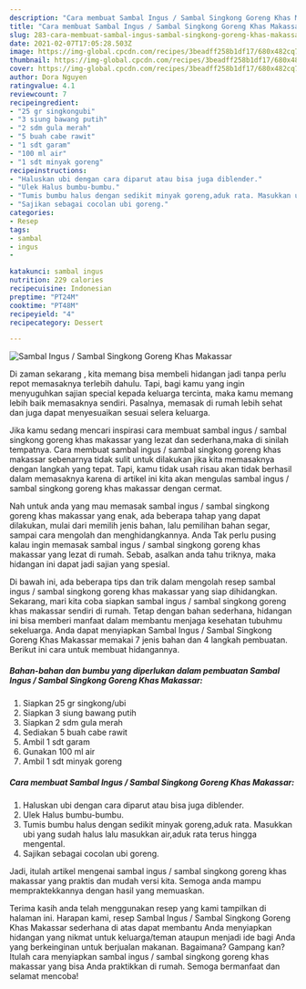 ```yaml
---
description: "Cara membuat Sambal Ingus / Sambal Singkong Goreng Khas Makassar Sederhana dan Mudah Dibuat"
title: "Cara membuat Sambal Ingus / Sambal Singkong Goreng Khas Makassar Sederhana dan Mudah Dibuat"
slug: 283-cara-membuat-sambal-ingus-sambal-singkong-goreng-khas-makassar-sederhana-dan-mudah-dibuat
date: 2021-02-07T17:05:28.503Z
image: https://img-global.cpcdn.com/recipes/3beadff258b1df17/680x482cq70/sambal-ingus-sambal-singkong-goreng-khas-makassar-foto-resep-utama.jpg
thumbnail: https://img-global.cpcdn.com/recipes/3beadff258b1df17/680x482cq70/sambal-ingus-sambal-singkong-goreng-khas-makassar-foto-resep-utama.jpg
cover: https://img-global.cpcdn.com/recipes/3beadff258b1df17/680x482cq70/sambal-ingus-sambal-singkong-goreng-khas-makassar-foto-resep-utama.jpg
author: Dora Nguyen
ratingvalue: 4.1
reviewcount: 7
recipeingredient:
- "25 gr singkongubi"
- "3 siung bawang putih"
- "2 sdm gula merah"
- "5 buah cabe rawit"
- "1 sdt garam"
- "100 ml air"
- "1 sdt minyak goreng"
recipeinstructions:
- "Haluskan ubi dengan cara diparut atau bisa juga diblender."
- "Ulek Halus bumbu-bumbu."
- "Tumis bumbu halus dengan sedikit minyak goreng,aduk rata. Masukkan ubi yang sudah halus lalu masukkan air,aduk rata terus hingga mengental."
- "Sajikan sebagai cocolan ubi goreng."
categories:
- Resep
tags:
- sambal
- ingus
- 

katakunci: sambal ingus  
nutrition: 229 calories
recipecuisine: Indonesian
preptime: "PT24M"
cooktime: "PT48M"
recipeyield: "4"
recipecategory: Dessert

---
```



![Sambal Ingus / Sambal Singkong Goreng Khas Makassar](https://img-global.cpcdn.com/recipes/3beadff258b1df17/680x482cq70/sambal-ingus-sambal-singkong-goreng-khas-makassar-foto-resep-utama.jpg)

Di zaman  sekarang , kita memang bisa membeli hidangan jadi tanpa perlu repot memasaknya terlebih dahulu. Tapi, bagi kamu yang ingin menyuguhkan sajian special kepada keluarga tercinta, maka kamu memang lebih baik memasaknya sendiri. Pasalnya, memasak di rumah lebih sehat dan juga dapat menyesuaikan sesuai selera keluarga.

Jika kamu sedang mencari inspirasi cara membuat sambal ingus / sambal singkong goreng khas makassar yang lezat dan sederhana,maka di sinilah tempatnya. Cara membuat sambal ingus / sambal singkong goreng khas makassar  sebenarnya tidak sulit untuk dilakukan jika kita memasaknya dengan langkah yang tepat. Tapi, kamu tidak usah risau akan tidak berhasil dalam memasaknya 
karena di artikel ini kita akan mengulas sambal ingus / sambal singkong goreng khas makassar dengan cermat.  



Nah untuk anda yang mau memasak sambal ingus / sambal singkong goreng khas makassar yang enak, ada beberapa tahap yang dapat dilakukan, mulai dari memilih jenis bahan, lalu pemilihan bahan segar, sampai cara mengolah dan menghidangkannya. Anda Tak perlu pusing kalau ingin memasak sambal ingus / sambal singkong goreng khas makassar yang lezat di rumah. Sebab, asalkan anda  tahu triknya, maka hidangan ini dapat jadi sajian yang spesial.

Di bawah ini, ada beberapa tips dan trik dalam mengolah resep sambal ingus / sambal singkong goreng khas makassar yang siap dihidangkan. Sekarang, mari kita coba siapkan sambal ingus / sambal singkong goreng khas makassar sendiri di rumah. Tetap dengan bahan sederhana, hidangan ini bisa memberi manfaat dalam membantu menjaga kesehatan tubuhmu sekeluarga. Anda dapat menyiapkan Sambal Ingus / Sambal Singkong Goreng Khas Makassar memakai 7 jenis bahan dan 4 langkah pembuatan. Berikut ini cara untuk membuat hidangannya.

<!--inarticleads1-->

##### Bahan-bahan dan bumbu yang diperlukan dalam pembuatan Sambal Ingus / Sambal Singkong Goreng Khas Makassar:

1. Siapkan 25 gr singkong/ubi
1. Siapkan 3 siung bawang putih
1. Siapkan 2 sdm gula merah
1. Sediakan 5 buah cabe rawit
1. Ambil 1 sdt garam
1. Gunakan 100 ml air
1. Ambil 1 sdt minyak goreng




<!--inarticleads2-->

##### Cara membuat Sambal Ingus / Sambal Singkong Goreng Khas Makassar:

1. Haluskan ubi dengan cara diparut atau bisa juga diblender.
1. Ulek Halus bumbu-bumbu.
1. Tumis bumbu halus dengan sedikit minyak goreng,aduk rata. Masukkan ubi yang sudah halus lalu masukkan air,aduk rata terus hingga mengental.
1. Sajikan sebagai cocolan ubi goreng.




Jadi, itulah artikel mengenai  sambal ingus / sambal singkong goreng khas makassar  yang praktis dan mudah versi kita. Semoga anda mampu mempraktekkannya dengan hasil yang memuaskan. 

Terima kasih anda telah menggunakan resep yang kami tampilkan di halaman ini. Harapan kami, resep  Sambal Ingus / Sambal Singkong Goreng Khas Makassar sederhana di atas dapat membantu Anda menyiapkan hidangan yang nikmat untuk keluarga/teman ataupun menjadi ide bagi Anda yang berkeinginan untuk berjualan makanan. Bagaimana? Gampang kan? Itulah cara menyiapkan sambal ingus / sambal singkong goreng khas makassar yang bisa Anda praktikkan di rumah. Semoga bermanfaat dan selamat mencoba!

